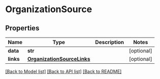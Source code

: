 # OrganizationSource

## Properties
Name | Type | Description | Notes
------------ | ------------- | ------------- | -------------
**data** | **str** |  | [optional] 
**links** | [**OrganizationSourceLinks**](OrganizationSourceLinks.md) |  | [optional] 

[[Back to Model list]](../README.md#documentation-for-models) [[Back to API list]](../README.md#documentation-for-api-endpoints) [[Back to README]](../README.md)


